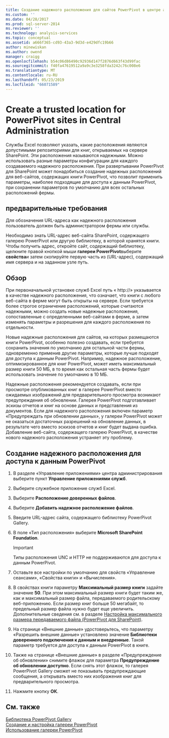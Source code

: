 ```yaml
---
title: Создание надежного расположения для сайтов PowerPivot в центре администрирования | Документация Майкрософт
ms.custom: ''
ms.date: 04/28/2017
ms.prod: sql-server-2014
ms.reviewer: ''
ms.technology: analysis-services
ms.topic: conceptual
ms.assetid: a666f365-cd93-43a3-9d3d-e429dfc19b66
author: minewiskan
ms.author: owend
manager: craigg
ms.openlocfilehash: b54c06d86490c92936d147f2876d663f43d99fac
ms.sourcegitcommit: f40fa47619512a9a9c3e3258fda3242c76c008e6
ms.translationtype: MT
ms.contentlocale: ru-RU
ms.lasthandoff: 05/23/2019
ms.locfileid: "66071589"
---
```

# <a name="create-a-trusted-location-for-powerpivot-sites-in-central-administration"></a>Create a trusted location for PowerPivot sites in Central Administration
  Службы Excel позволяют указать, какие расположения являются допустимыми репозиториями для книг, открываемых на сервере SharePoint. Эти расположения называются надежными. Можно использовать разные параметры конфигурации для каждого создаваемого надежного расположения. При развертывании PowerPivot для SharePoint может понадобиться создание надежных расположений для веб-сайтов, содержащих книги PowerPivot, что позволит применить параметры, наиболее подходящие для доступа к данным PowerPivot, при сохранении параметров по умолчанию для всех остальных расположений фермы.  
  
  
  
## <a name="prerequisites"></a>предварительные требования  
 Для обозначения URL-адреса как надежного расположения пользователь должен быть администратором фермы или службы.  
  
 Необходимо знать URL-адрес веб-сайта SharePoint, содержащего галерею PowerPivot или другую библиотеку, в которой хранятся книги. Чтобы получить адрес, откройте сайт, содержащий библиотеку, щелкните правой кнопкой мыши **галереи PowerPivot**выберите **свойства**и затем скопируйте первую часть из (URL-адрес), содержащий имя сервера и на заданном узле путь.  
  
##  <a name="overview"></a> Обзор  
 При первоначальной установке служб Excel путь « http://» указывается в качестве надежного расположения, что означает, что книги с любого веб-сайта в ферме могут быть открыты на сервере. Если требуется более строгое ограничение расположений, которые считаются надежными, можно создать новые надежные расположения, сопоставленные с определенными веб-сайтами в ферме, а затем изменять параметры и разрешения для каждого расположения по отдельности.  
  
 Новые надежные расположения для сайтов, на которых размещаются книги PowerPivot, особенно полезно создавать, если требуется сохранить значения по умолчанию для остальной части фермы, одновременно применив другие параметры, которые лучше подходят для доступа к данным PowerPivot. Например, надежное расположение, оптимизированное для книг PowerPivot, может иметь максимальный размер книги 50 МБ, в то время как остальная часть фермы будет использовать значение по умолчанию в 10 МБ.  
  
 Надежные расположения рекомендуется создавать, если при просмотре опубликованных книг в галерее PowerPivot вместо ожидаемых изображений для предварительного просмотра возникают предупреждения об обновлении. Галерея PowerPivot подготавливает эскизы отчетов и книг на основе данных и представления из документов. Если для надежного расположения включен параметр «Предупреждать при обновлении данных», у галереи PowerPivot может не оказаться достаточных разрешений на обновление данных, в результате чего вместо эскизов отчетов и книг будет выдана ошибка. Добавление веб-сайта, содержащего галерею PowerPivot, в качестве нового надежного расположения устраняет эту проблему.  
  
##  <a name="create"></a> Создание надежного расположения для доступа к данным PowerPivot  
  
1.  В разделе «Управление приложениями» центра администрирования выберите пункт **Управление приложениями служб**.  
  
2.  Выберите служебное приложение служб Excel.  
  
3.  Выберите **Расположение доверенных файлов**.  
  
4.  Выберите **Добавить надежное расположение файлов**.  
  
5.  Введите URL-адрес сайта, содержащего библиотеку PowerPivot Gallery.  
  
6.  В поле «Тип расположения» выберите **Microsoft SharePoint Foundation**.  
  
    > [!IMPORTANT]  
    >  Типы расположения UNC и HTTP не поддерживаются для доступа к данным PowerPivot.  
  
7.  Оставьте все настройки по умолчанию для свойств «Управление сеансами», «Свойства книги» и «Вычисления».  
  
8.  В свойствах книги параметру **Максимальный размер книги** задайте значение **50**. При этом максимальный размер книги будет таким же, как и максимальный размер файла, передаваемого родительскому веб-приложению. Если размер книг больше 50 мегабайт, то предельный размер файла нужно будет еще увеличить. Дополнительные сведения см. в разделе [Настройка максимального размера передаваемого файла &#40;PowerPivot для SharePoint&#41;](configure-maximum-file-upload-size-power-pivot-for-sharepoint.md).  
  
9. На странице «Внешние данные» удостоверьтесь, что параметру «Разрешить внешние данные» установлено значение **Библиотеки доверенного подключения к данным и внедренные**. Такой параметр требуется для доступа к данным PowerPivot в книге.  
  
10. Также на странице «Внешние данные» в разделе «Предупреждение об обновлении» снимите флажок для параметра **Предупреждение об обновлении доступно**. Если снять этот флажок, то галерея PowerPivot Gallery сможет не показывать предупреждающие сообщения, а открывать вместо них изображения книг для предварительного просмотра.  
  
11. Нажмите кнопку **ОК**.  
  
## <a name="see-also"></a>См. также  
 [Библиотека PowerPivot Gallery](../../2014-toc/books-online-for-sql-server-2014.md)   
 [Создание и настройка галереи PowerPivot](create-and-customize-power-pivot-gallery.md)   
 [Использование галереи PowerPivot](use-power-pivot-gallery.md)  
  
  
